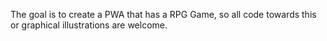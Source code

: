 The goal is to create a PWA that has a RPG Game, so all code towards this or graphical illustrations are welcome.
